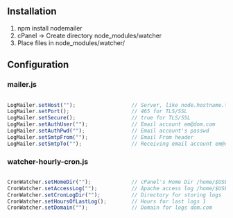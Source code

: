 ## Installation
1. npm install nodemailer
2. cPanel -> Create directory node_modules/watcher
3. Place files in node_modules/watcher/

## Configuration
### mailer.js

````javascript

LogMailer.setHost("");                  // Server, like node.hostname.tld
LogMailer.setPort();                    // 465 for TLS/SSL
LogMailer.setSecure();                  // true for TLS/SSL
LogMailer.setAuthUser("");              // Email account em@dom.com
LogMailer.setAuthPwd("");               // Email account's passwd
LogMailer.setSmtpFrom("");              // Email From header
LogMailer.setSmtpTo("");                // Receiving email account em@dom.com


````

### watcher-hourly-cron.js

````javascript

CronWatcher.setHomeDir("");             // cPanel's Home Dir /home/$USER
CronWatcher.setAccessLog("");           // Apache access log /home/$USER/access-logs/$LOG-FILE
CronWatcher.setCronLogDir("");          // Directory for storing logs
CronWatcher.setHoursOfLastLog();        // Hours for last logs 1
CronWatcher.setDomain("");              // Domain for logs dom.com

````

